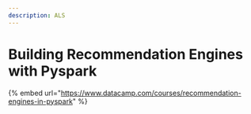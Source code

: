 ```yaml
---
description: ALS
---
```


# Building Recommendation Engines with Pyspark

{% embed url="https://www.datacamp.com/courses/recommendation-engines-in-pyspark" %}



